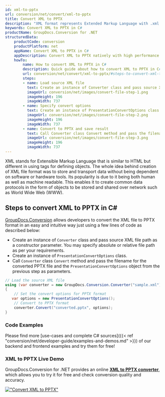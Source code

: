 ```yaml
---
id: xml-to-pptx
url: conversion/net/convert/xml-to-pptx
title: Convert XML to PPTX
description: "XML format represents Extended Markup Language with .xml extension. Learn how to convert XML to PPTX file programmatically in C# language using GroupDocs.Conversion for .NET library."
keywords: Convert XML to PPTX in C#
productName: GroupDocs.Conversion for .NET
structuredData:
    productCode: conversion
    productPlatform: net
    appName: Convert XML to PPTX in C#
    appDescription: Convert XML to PPTX natively with high performance using C# language and server side GroupDocs.Conversion for .NET APIs, without the use of any software like Microsoft or Open Office.
    howTo:
        name: How to convert XML to PPTX in C# 
        description: Quick guide about how to convert XML to PPTX in C# with high performance and accuracy.
        url: conversion/net/convert/xml-to-pptx/#steps-to-convert-xml-to-pptx-in-c
        steps:
        - name: Load source XML file 
          text: Create an instance of Converter class and pass source XML file path as a constructor parameter. You may specify absolute or relative file path as per your requirements. 
          imageUrl: conversion/net/images/convert-file-step-1.png
          imageHeight: 196
          imageWidth: 737
        - name: Specify convert options 
          text: Create an instance of PresentationConvertOptions class.
          imageUrl: conversion/net/images/convert-file-step-2.png
          imageHeight: 196
          imageWidth: 737
        - name: Convert to PPTX and save result 
          text: Call Converter class Convert method and pass the filename for the converted HTML file and the PresentationConvertOptions object from the previous step as parameters.
          imageUrl: conversion/net/images/convert-file-step-3.png
          imageHeight: 196
          imageWidth: 737
---
```


XML stands for Extensible Markup Language that is similar to HTML but different in using tags for defining objects. The whole idea behind creation of XML file format was to store and transport data without being dependent on software or hardware tools. Its popularity is due to it being both human as well as machine readable. This enables it to create common data protocols in the form of objects to be stored and shared over network such as World Wide Web (WWW).

## Steps to convert XML to PPTX in C#

[GroupDocs.Conversion](https://products.groupdocs.com/conversion/net) allows developers to convert the XML file to PPTX format in an easy and intuitive way just using a few lines of code as described below:

* Create an instance of `Converter` class and pass source XML file path as a constructor parameter. You may specify absolute or relative file path as per your requirements. 
* Create an instance of `PresentationConvertOptions` class.
* Call `Converter` class `Convert` method and pass the filename for the converted PPTX file and the `PresentationConvertOptions` object from the previous step as parameters.

```csharp
// Load the source XML file
using (var converter = new GroupDocs.Conversion.Converter("sample.xml"))
{
    // Set the convert options for PPTX format
   var options = new PresentationConvertOptions();
    // Convert to PPTX format
    converter.Convert("converted.pptx", options);
}
```

### Code Examples

Please find more [use-cases and complete C# sources]({{< ref "conversion/net/developer-guide/examples-and-demos.md" >}}) of our backend and frontend examples and try them for free!

### XML to PPTX Live Demo

GroupDocs.Conversion for .NET provides an online [**XML to PPTX converter**](https://products.groupdocs.app/conversion/xml-to-pptx), which allows you to try it for free and check conversion quality and accuracy.

[!["Convert XML to PPTX"](conversion/net/images/convert-to-pptx/convert-xml-to-pptx.png)](https://products.groupdocs.app/conversion/xml-to-pptx)